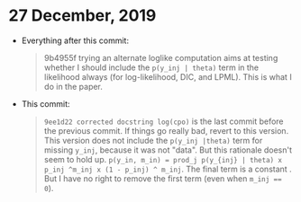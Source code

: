 # 27 December, 2019


- Everything after this commit:
  > 9b4955f trying an alternate loglike computation
  aims at testing whether I should include the `p(y_inj | theta)` term in the
  likelihood always (for log-likelihood, DIC, and LPML). This is what I do
  in the paper.

- This commit:
  > `9ee1d22 corrected docstring log(cpo)`
  is the last commit before the previous commit. If things go really bad,
  revert to this version. This version does not include the `p(y_inj |theta)`
  term for missing `y_inj`, because it was not "data". But this rationale
  doesn't seem to hold up. `p(y_in, m_in) = prod_j p(y_{inj} | theta) x p_inj
  ^m_inj x (1 - p_inj) ^ m_inj`. The final term is a constant . But I have 
  no right to remove the first term (even when `m_inj == 0`).
